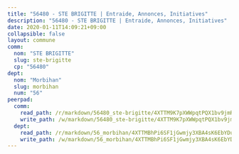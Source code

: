 ```yaml
---
title: "56480 - STE BRIGITTE | Entraide, Annonces, Initiatives"
description: "56480 - STE BRIGITTE | Entraide, Annonces, Initiatives"
date: 2020-01-11T14:09:21+09:00
collapsible: false
layout: commune
comm:
  nom: "STE BRIGITTE"
  slug: ste-brigitte
  cp: "56480"
dept:
  nom: "Morbihan"
  slug: morbihan
  num: "56"
peerpad:
  comm:
    read_path: /r/markdown/56480_ste-brigitte/4XTTM9K7pXWWpqtPQX1bv9jmRXpZCag3pu4SFwN5JUhsT5hPh
    write_path: /w/markdown/56480_ste-brigitte/4XTTM9K7pXWWpqtPQX1bv9jmRXpZCag3pu4SFwN5JUhsT5hPh-K3TgU9UUi3FH9yYqBoKpFKfLLTC614UbVK2eauDT4YzVL8MHv4Y2cRpXFsZb643zXEe8vr7qgwqYoFZjUtxtv1JdoTBhYZGvjTMyxeAjH8W3bzP3cKMgXZMoNvf8DcGvWHVXD9XR
  dept:
    read_path: /r/markdown/56_morbihan/4XTTMBhPi6SF1jGwmjy3XBA4sK6EbYDun44EYwF3irZ7aBa5U
    write_path: /w/markdown/56_morbihan/4XTTMBhPi6SF1jGwmjy3XBA4sK6EbYDun44EYwF3irZ7aBa5U-K3TgV3HyhWtqSpmJ2GGLPRtHigVTcxkFRVLMX5R66UyRAN55PNUQgmTNwaDuJmWps9EVWQzncDySYbA7Pg7qEdRXsayrZysPHK4HeKM3FG1U8vQvyUvaDoFo4L4Z8coFC71q4zES
---
```



